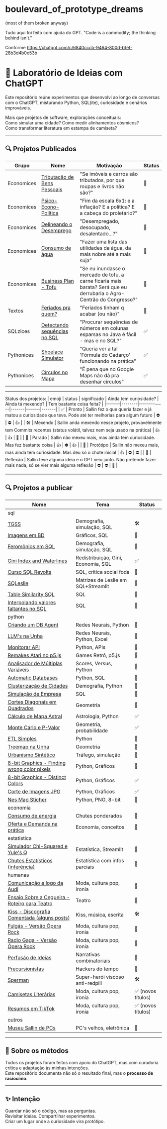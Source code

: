 # boulevard_of_prototype_dreams
(most of them broken anyway)

Tudo aqui foi feito com ajuda do GPT.
"Code is a commodity; the thinking behind isn't."

Conforme https://chatgpt.com/c/6840cccb-9464-800d-b1ef-28b3d4b0e53b

# 🧪 Laboratório de Ideias com ChatGPT

Este repositório reúne experimentos que desenvolvi ao longo de conversas com o ChatGPT, misturando Python, SQL(ite), curiosidade e cenários improváveis.

Mais que projetos de software, explorações conceituais:  
Como simular uma cidade? Como medir alinhamentos cósmicos?  
Como transformar literatura em estampa de camiseta?

---

## 🔍 Projetos Publicados

| Grupo | Nome | Motivação | Status |
|-------|------|------|--------|
| Economices | [Tributação de Bens Pessoais](./humanas/economia/tributacao-bens-pessoais) | "Se imóveis e carros são tributados, por que roupas e livros não são?" | 🧠 |
| Economices | [Psico-Econo-Política](./humanas/economia/psico-econo-política) | "Fim da escala 6x1: e a inflação? E a política? E a cabeça do proletário?" | 🧠 |
| Economices | [Delineando o Desemprego](./humanas/economia/desemprego-conceitos) | "Desempregado, desocupado, desalentado...?" | 🧠 |
| Economices | [Consumo de água](./humanas/economia/consumo-agua) | "Fazer uma lista das utilidades da água, da mais nobre até a mais suja" | 🧠 |
| Economices | [Business Plan - Tofu](./humanas/economia/tofu-master) | "Se eu inundasse o mercado de tofu, a carne ficaria mais barata? Será que eu derrubaria o Agro-Centrão do Congresso?" | 🧠 |
| Textos | [Feriados pra quem?](./humanas/arte/feriados-pra-quem) | "Feriados tinham q acabar (ou não)" | 🧠 |
| SQLzices | [Detectando sequências no SQL](./exatas/sql/sequence-detection-sql) | "Procurar sequências de números em colunas esparsas no Java é fácil - mas e no SQL?" | ✅ |
| Pythonices | [Shoelace Simulator](./exatas/python/shoelace-simulator) | "Queria ver a tal 'Fórmula do Cadarço' funcionando na prática" | ✅ |
| Pythonices | [Círculos no Mapa](./exatas/python/map-circles) | "É pena que no Google Maps não dá pra desenhar círculos" | ✅ |

---

Status dos projetos:
| emoji | status | significado | Ainda tem curiosidade? | Ainda tá mexendo? | Tem bastante coisa feita? |
|-------|--------|-------------|-------|-------|-------|
| ✅ | Pronto | Sallin fez o que queria fazer e já matou a curiosidade que teve. Pode até ter melhorias para algum futuro | ⛔ | ⛔ | 👍 |
| 🛠️ | Mexendo | Sallin anda mexendo nesse projeto, provavelmente tem Commits recentes (status volátil, talvez nem seja usado na prática) | 👍 | 👍 | 🤷 |
| 👕 | Parado | Sallin não mexeu mais, mas ainda tem curiosidade. Mas fez bastante coisa | 👍 | ⛔ | 👍 |
| 🧪 | Protótipo | Sallin não mexeu mais, mas ainda tem curiosidade. Mas deu só o chute inicial | 👍 | ⛔ | ⛔ |
| 🧠 | Reflexão | Sallin teve alguma ideia e o GPT veio junto. Não pretende fazer mais nada, só se vier mais alguma reflexão | ⛔ | ⛔ | 🤷 |

---

## 🔍 Projetos a publicar

| Nome | Tema | Status |
|------|------|--------|
|sql||
| [TGSS](./exatas/sql/tgss) | Demografia, simulação, SQL | 🛠️ |
| [Imagens em BD](./exatas/sql/db-image) | Gráficos, SQL | 🧪 |
| [Feromônios em SQL](./exatas/sql/feromonios-sql) | Demografia, simulação, SQL | 🧠 |
| [Gini Index and Waterlines](./exatas/sql/gini-waterline) | Redistribuição, Gini, Economia, SQL | ✅ |
| [Curso SQL Revolts](./exatas/sql/sql-revolts) | SQL, crítica social foda | 👕 | 
| [SQLeslie](./exatas/sql/sqleslie) | Matrizes de Leslie em SQL+Streamlit | 🧪 |
| [Table Similarity SQL](./exatas/sql/table-similarity) | SQL | 👕 |
| [Interpolando valores faltantes no SQL](./exatas/sql/value-interpolation-sql) | SQL | 👕 |
|python||
| [Criando um DB Agent](./exatas/python/ia/criando-db-agent) | Redes Neurais, Python | 👕 |
| [LLM's na Unha](./exatas/python/ia/llms-na-unha) | Redes Neurais, Python, Excel | 👕 |
| [Monitorar API](./exatas/python/api-monitor) | Python, APIs | 🧪 |
| [Remakes Atari no p5.js](./exatas/python/atari-p5js) | Games Retrô, p5.js | 👕 |
| [Analisador de Múltiplas Variáveis](./exatas/python/multiple-variable-analyzer) | Scores, Versus, Python | 🧪 |
| [Automatic Databases](./exatas/python/automatic-databases) | Python, SQL | 👕 |
| [Clusterização de Cidades](./exatas/python/city-clustering) | Demografia, Python | 🧪 |
| [Simulação de Empresa](./exatas/python/corporation-simulation) | SQL | 🧪 |
| [Cortes Diagonais em Quadrados](./exatas/python/cortes-diagonais-quadrados) | Geometria | 🧪 |
| [Cálculo de Mapa Astral](./exatas/python/mapa-astral) | Astrologia, Python | ✅ |
| [Monte Carlo e P-Valor](./exatas/python/monte-carlo-alinhamentos) | Geometria, probabilidade | ✅ |
| [ETL Simples](./exatas/python/simple-etl) | Python | 🧪 |
| [Treemap na Unha](./exatas/python/treemap-na-unha) | Geometria | 🧪 |
| [Urbanismo Sintético](./exatas/python/urbanismo-sintetico) | Tráfego, simulação | 🧪 |
| [8-bit Graphics - Finding wrong color pixels](./exatas/python/nes-map-stitcher/8bit-graphics-tools-pixels) | Python, Gráficos | 🧪 |
| [8-bit Graphics - Distinct Colors](./exatas/python/nes-map-stitcher/8bit-graphics-tools-distinct) | Python, Gráficos | ✅ |
| [Corte de Imagens JPG](./exatas/python/nes-map-stitcher/8bit-graphics-tools-cuts) | Python, Gráficos | ✅ |
| [Nes Map Sticher](./exatas/python/nes-map-stitcher) | Python, PNG, 8-bit | 🧪 |
|economia||
| [Consumo de energia](./humanas/economia/consumo-energia) | Chutes ponderados | 🧠 |
| [Oferta e Demanda na prática](./humanas/economia/oferta-demanda-pratica) | Economia, conceitos | 🧠 |
|estatistica||
| [Simulador Chi-Squared e Yule's Q](./exatas/estatistica/chi-squared-yules-q) | Estatística, Streamlit | 👕 |
| [Chutes Estatísticos (inferência)](./exatas/estatistica/chutes-estatisticos) | Estatística com infos parciais | 👕 |
|humanas||
| [Comunicação e logo da Audi](./humanas/arte/comunicacao-audi) | Moda, cultura pop, ironia | 🧠 |
| [Ensaio Sobre a Cegueira - Roteiro para Teatro](./humanas/arte/ensaio-sobre-cegueira) | Teatro | 👕 |
| [Kiss - Discografia Comentada (alguns posts)](./humanas/arte/kiss-discografia) | Kiss, música, escrita | 🛠️ |
| [Fulgás - Versão Ópera Rock](./humanas/arte/opera-rock-fulgas) | Moda, cultura pop, ironia | 👕 |
| [Radio Gaga - Versão Ópera Rock](./humanas/arte/opera-rock-radio-gaga) | Moda, cultura pop, ironia | 👕 |
| [Perfusão de Ideias](./humanas/arte/perfusao-de-ideias) | Narrativas combinatoriais | 🧪 |
| [Precursionistas](./humanas/arte/precursionistas) | Hackers do tempo | 🧪 |
| [Sperman](./humanas/arte/sperman) | Super-herói viscoso anti-redpill | 🛠️ |
| [Camisetas Literárias](./humanas/arte/thisrts-literarias) | Moda, cultura pop, ironia | ✅ (novos títulos) |
| [Resumos em TikTok](./humanas/arte/tiktok-literature) | Moda, cultura pop, ironia | ✅ (novos títulos) |
|outros||
| [Museu Sallin de PCs](./exatas/outros/museu-sallin-pcs) | PC's velhos, eletrônica | 👕 |

---

## 🤖 Sobre os métodos

Todos os projetos foram feitos com apoio do ChatGPT, mas com curadoria crítica e adaptação às minhas intenções.  
Este repositório documenta não só o resultado final, mas o **processo de raciocínio**.

---

## ✨ Intenção

Guardar não só o código, mas as perguntas.  
Revisitar ideias. Compartilhar experimentos.  
Criar um lugar onde a curiosidade vira protótipo.
